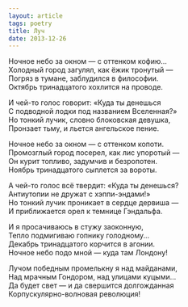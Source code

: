 ```yaml
---
layout: article
tags: poetry
title: Луч
date: 2013-12-26
---
```


Ночное небо за окном — с оттенком кофию...<br>
Холодный город загулял, как ёжик тронутый&nbsp;—<br>
Погряз в тумане, заблудился в философии.<br>
Октябрь тринадцатого хохлится на проводе.<br>

И чей-то голос говорит: «Куда ты денешься<br>
С подводной лодки под названием Вселенная?»<br>
Но тонкий лучик, словно блоковская девушка,<br>
Пронзает тьму, и льется ангельское пение.<br>

Ночное небо за окном — с оттенком копоти.<br>
Промозглый город посерел, как лис упоротый&nbsp;—<br>
Он курит топливо, задумчив и безропотен.<br>
Ноябрь тринадцатого сыплется за вороты.<br>

А чей-то голос всё твердит: «Куда ты денешься?<br>
Антиутопии не дружат с хэппи-эндами!»<br>
Но тонкий лучик проникает в сердце дервиша&nbsp;—<br>
И приближается орел к темнице Гэндальфа.<br>

И я просачиваюсь в стужу заоконную,<br>
Тепло подмигиваю гопнику голодному...<br>
Декабрь тринадцатого корчится в агонии.<br>
Ночное небо подо мной — куда там Лондону!<br>

Лучом победным промелькну я над майданами,<br>
Над мрачным Гондором, над улицами куцыми...<br>
Да будет свет — и да свершится долгожданная<br>
Корпускулярно-волновая революция!
